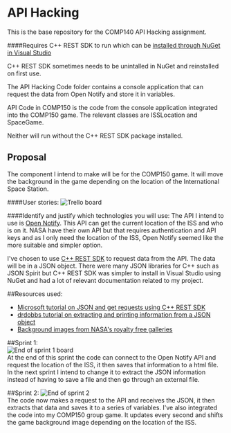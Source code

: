 # API Hacking
This is the base repository for the COMP140 API Hacking assignment.


####Requires C++ REST SDK to run which can be [installed through NuGet in Visual Studio](https://github.com/Microsoft/cpprestsdk/wiki/Getting-Started-Tutorial)

C++ REST SDK sometimes needs to be unintalled in NuGet and reinstalled on first use.

The API Hacking Code folder contains a console application that can request the data from Open Notify and store it in variables. 
  
API Code in COMP150 is the code from the console application integrated into the COMP150 game. The relevant classes are ISSLocation and SpaceGame. 
  
Neither will run without the C++ REST SDK package installed. 



## Proposal
The component I intend to make will be for the COMP150 game. It will move the background in the game depending on the location of the International Space Station.  

####User stories: 
![Trello board](https://raw.githubusercontent.com/MaddieK19/comp140-api-hacking/master/Trello%20boards%20and%20cards/Trello%20board.PNG)

####Identify and justify which technologies you will use:
The API I intend to use is [Open Notify](http://open-notify.org/). This API can get the current location of the ISS and who is on it. NASA have their own API but that requires authentication and API keys and as I only need the location of the ISS, Open Notify seemed like the more suitable and simpler option.

I've chosen to use [C++ REST SDK](http://casablanca.codeplex.com/) to request data from the API. The data will be in a JSON object. There were many JSON libraries for C++ such as JSON Spirit but C++ REST SDK was simpler to install in Visual Studio using NuGet and had a lot of relevant documentation related to my project.

##Resources used:
* [Microsoft tutorial on JSON and get requests using C++ REST SDK](https://msdn.microsoft.com/en-us/library/jj950082.aspx)
* [drdobbs tutorial on extracting and printing information from a JSON object](http://www.drdobbs.com/tools/json-and-the-microsoft-c-rest-sdk/240164821)
* [Background images from NASA's royalty free galleries](http://www.nasa.gov/connect/artspace/participate/royalty_free_resources.html)

##Sprint 1:  
![End of sprint 1 board](https://raw.githubusercontent.com/MaddieK19/comp140-api-hacking/master/Trello%20boards%20and%20cards/End%20of%20sprint%20one.PNG)  
At the end of this sprint the code can connect to the Open Notify API and request the location of the ISS, it then saves that information to a html file. In the next sprint I intend to change it to extract the JSON information instead of having to save a file and then go through an external file.

##Sprint 2:
![End of sprint 2](https://raw.githubusercontent.com/MaddieK19/comp140-api-hacking/master/Trello%20boards%20and%20cards/End%20of%20sprint%20two.PNG)  
The code now makes a request to the API and receives the JSON, it then extracts that data and saves it to a series of variables. I've also integrated the code into my COMP150 group game. It updates every second and shifts the game background image depending on the location of the ISS. 


